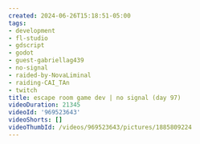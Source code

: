 ```yaml
---
created: 2024-06-26T15:18:51-05:00
tags:
- development
- fl-studio
- gdscript
- godot
- guest-gabriellag439
- no-signal
- raided-by-NovaLiminal
- raiding-CAI_TAn
- twitch
title: escape room game dev | no signal (day 97)
videoDuration: 21345
videoId: '969523643'
videoShorts: []
videoThumbId: /videos/969523643/pictures/1885809224
---
```

